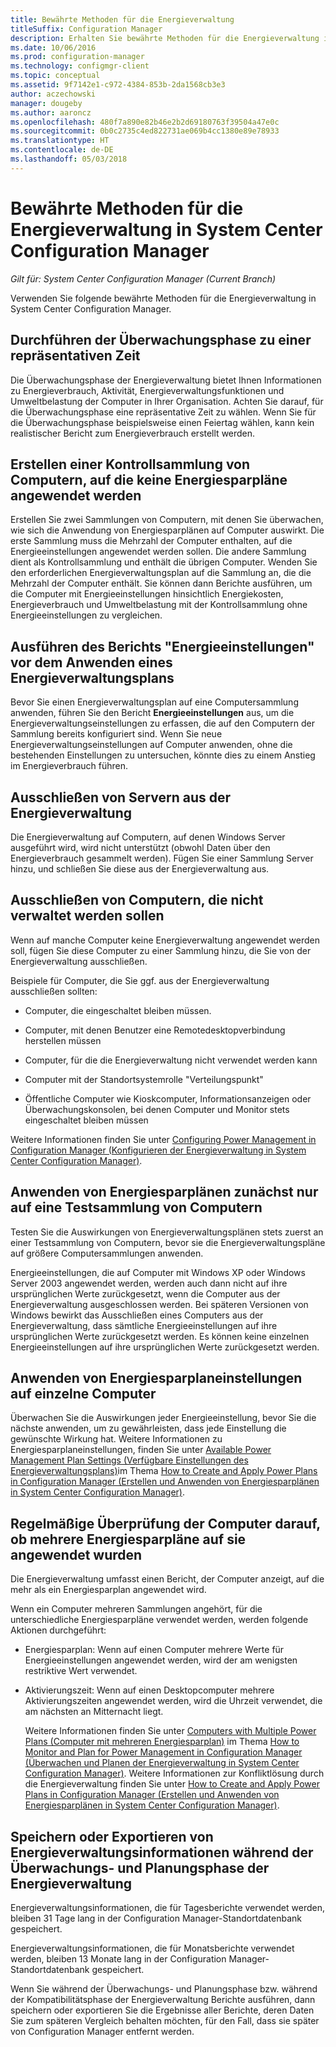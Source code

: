 ```yaml
---
title: Bewährte Methoden für die Energieverwaltung
titleSuffix: Configuration Manager
description: Erhalten Sie bewährte Methoden für die Energieverwaltung in System Center Configuration Manager.
ms.date: 10/06/2016
ms.prod: configuration-manager
ms.technology: configmgr-client
ms.topic: conceptual
ms.assetid: 9f7142e1-c972-4384-853b-2da1568cb3e3
author: aczechowski
manager: dougeby
ms.author: aaroncz
ms.openlocfilehash: 480f7a890e82b46e2b2d69180763f39504a47e0c
ms.sourcegitcommit: 0b0c2735c4ed822731ae069b4cc1380e89e78933
ms.translationtype: HT
ms.contentlocale: de-DE
ms.lasthandoff: 05/03/2018
---
```

# <a name="best-practices-for-power-management-in-system-center-configuration-manager"></a>Bewährte Methoden für die Energieverwaltung in System Center Configuration Manager

*Gilt für: System Center Configuration Manager (Current Branch)*

Verwenden Sie folgende bewährte Methoden für die Energieverwaltung in System Center Configuration Manager.  

## <a name="perform-the-monitoring-phase-at-a-representative-time"></a>Durchführen der Überwachungsphase zu einer repräsentativen Zeit  
 Die Überwachungsphase der Energieverwaltung bietet Ihnen Informationen zu Energieverbrauch, Aktivität, Energieverwaltungsfunktionen und Umweltbelastung der Computer in Ihrer Organisation. Achten Sie darauf, für die Überwachungsphase eine repräsentative Zeit zu wählen. Wenn Sie für die Überwachungsphase beispielsweise einen Feiertag wählen, kann kein realistischer Bericht zum Energieverbrauch erstellt werden.  

## <a name="create-a-control-collection-of-computers-with-no-power-plans-applied"></a>Erstellen einer Kontrollsammlung von Computern, auf die keine Energiesparpläne angewendet werden  
 Erstellen Sie zwei Sammlungen von Computern, mit denen Sie überwachen, wie sich die Anwendung von Energiesparplänen auf Computer auswirkt. Die erste Sammlung muss die Mehrzahl der Computer enthalten, auf die Energieeinstellungen angewendet werden sollen. Die andere Sammlung dient als Kontrollsammlung und enthält die übrigen Computer. Wenden Sie den erforderlichen Energieverwaltungsplan auf die Sammlung an, die die Mehrzahl der Computer enthält. Sie können dann Berichte ausführen, um die Computer mit Energieeinstellungen hinsichtlich Energiekosten, Energieverbrauch und Umweltbelastung mit der Kontrollsammlung ohne Energieeinstellungen zu vergleichen.  

## <a name="run-the-power-settings-report-before-you-apply-a-power-management-plan"></a>Ausführen des Berichts "Energieeinstellungen" vor dem Anwenden eines Energieverwaltungsplans  
 Bevor Sie einen Energieverwaltungsplan auf eine Computersammlung anwenden, führen Sie den Bericht **Energieeinstellungen** aus, um die Energieverwaltungseinstellungen zu erfassen, die auf den Computern der Sammlung bereits konfiguriert sind. Wenn Sie neue Energieverwaltungseinstellungen auf Computer anwenden, ohne die bestehenden Einstellungen zu untersuchen, könnte dies zu einem Anstieg im Energieverbrauch führen.  

## <a name="exclude-servers-from-power-management"></a>Ausschließen von Servern aus der Energieverwaltung  
 Die Energieverwaltung auf Computern, auf denen Windows Server ausgeführt wird, wird nicht unterstützt (obwohl Daten über den Energieverbrauch gesammelt werden). Fügen Sie einer Sammlung Server hinzu, und schließen Sie diese aus der Energieverwaltung aus.  

## <a name="exclude-computers-that-you-do-not-want-to-manage"></a>Ausschließen von Computern, die nicht verwaltet werden sollen  
 Wenn auf manche Computer keine Energieverwaltung angewendet werden soll, fügen Sie diese Computer zu einer Sammlung hinzu, die Sie von der Energieverwaltung ausschließen.  

 Beispiele für Computer, die Sie ggf. aus der Energieverwaltung ausschließen sollten:  

-   Computer, die eingeschaltet bleiben müssen.  

-   Computer, mit denen Benutzer eine Remotedesktopverbindung herstellen müssen  

-   Computer, für die die Energieverwaltung nicht verwendet werden kann  

-   Computer mit der Standortsystemrolle "Verteilungspunkt"  

-   Öffentliche Computer wie Kioskcomputer, Informationsanzeigen oder Überwachungskonsolen, bei denen Computer und Monitor stets eingeschaltet bleiben müssen  

 Weitere Informationen finden Sie unter [Configuring Power Management in Configuration Manager (Konfigurieren der Energieverwaltung in System Center Configuration Manager)](../../../../core/clients/manage/power/configuring-power-management.md).  

## <a name="first-apply-power-plans-to-a-test-collection-of-computers"></a>Anwenden von Energiesparplänen zunächst nur auf eine Testsammlung von Computern  
 Testen Sie die Auswirkungen von Energieverwaltungsplänen stets zuerst an einer Testsammlung von Computern, bevor sie die Energieverwaltungspläne auf größere Computersammlungen anwenden.  

 Energieeinstellungen, die auf Computer mit Windows XP oder Windows Server 2003 angewendet werden, werden auch dann nicht auf ihre ursprünglichen Werte zurückgesetzt, wenn die Computer aus der Energieverwaltung ausgeschlossen werden. Bei späteren Versionen von Windows bewirkt das Ausschließen eines Computers aus der Energieverwaltung, dass sämtliche Energieeinstellungen auf ihre ursprünglichen Werte zurückgesetzt werden. Es können keine einzelnen Energieeinstellungen auf ihre ursprünglichen Werte zurückgesetzt werden.  

## <a name="apply-power-plan-settings-individually"></a>Anwenden von Energiesparplaneinstellungen auf einzelne Computer  
 Überwachen Sie die Auswirkungen jeder Energieeinstellung, bevor Sie die nächste anwenden, um zu gewährleisten, dass jede Einstellung die gewünschte Wirkung hat. Weitere Informationen zu Energiesparplaneinstellungen, finden Sie unter [Available Power Management Plan Settings (Verfügbare Einstellungen des Energieverwaltungsplans)](../../../../core/clients/manage/power/create-and-apply-power-plans.md#BKMK_Plans)im Thema [How to Create and Apply Power Plans in Configuration Manager (Erstellen und Anwenden von Energiesparplänen in System Center Configuration Manager)](../../../../core/clients/manage/power/create-and-apply-power-plans.md).  

## <a name="regularly-monitor-computers-to-see-if-they-have-multiple-power-plans-applied"></a>Regelmäßige Überprüfung der Computer darauf, ob mehrere Energiesparpläne auf sie angewendet wurden  
 Die Energieverwaltung umfasst einen Bericht, der Computer anzeigt, auf die mehr als ein Energiesparplan angewendet wird.  

 Wenn ein Computer mehreren Sammlungen angehört, für die unterschiedliche Energiesparpläne verwendet werden, werden folgende Aktionen durchgeführt:  

-   Energiesparplan: Wenn auf einen Computer mehrere Werte für Energieeinstellungen angewendet werden, wird der am wenigsten restriktive Wert verwendet.  

-   Aktivierungszeit: Wenn auf einen Desktopcomputer mehrere Aktivierungszeiten angewendet werden, wird die Uhrzeit verwendet, die am nächsten an Mitternacht liegt.  

     Weitere Informationen finden Sie unter [Computers with Multiple Power Plans (Computer mit mehreren Energiesparplan)](../../../../core/clients/manage/power/monitor-and-plan-for-power-management.md#BKMK_Multiple) im Thema [How to Monitor and Plan for Power Management in Configuration Manager (Überwachen und Planen der Energieverwaltung in System Center Configuration Manager)](../../../../core/clients/manage/power/monitor-and-plan-for-power-management.md). Weitere Informationen zur Konfliktlösung durch die Energieverwaltung finden Sie unter [How to Create and Apply Power Plans in Configuration Manager (Erstellen und Anwenden von Energiesparplänen in System Center Configuration Manager)](../../../../core/clients/manage/power/create-and-apply-power-plans.md).  

## <a name="save-or-export-power-management-information-during-the-monitoring-and-planning-phase-of-power-management"></a>Speichern oder Exportieren von Energieverwaltungsinformationen während der Überwachungs- und Planungsphase der Energieverwaltung  
 Energieverwaltungsinformationen, die für Tagesberichte verwendet werden, bleiben 31 Tage lang in der Configuration Manager-Standortdatenbank gespeichert.  

 Energieverwaltungsinformationen, die für Monatsberichte verwendet werden, bleiben 13 Monate lang in der Configuration Manager-Standortdatenbank gespeichert.  

 Wenn Sie während der Überwachungs- und Planungsphase bzw. während der Kompatibilitätsphase der Energieverwaltung Berichte ausführen, dann speichern oder exportieren Sie die Ergebnisse aller Berichte, deren Daten Sie zum späteren Vergleich behalten möchten, für den Fall, dass sie später von Configuration Manager entfernt werden.  
